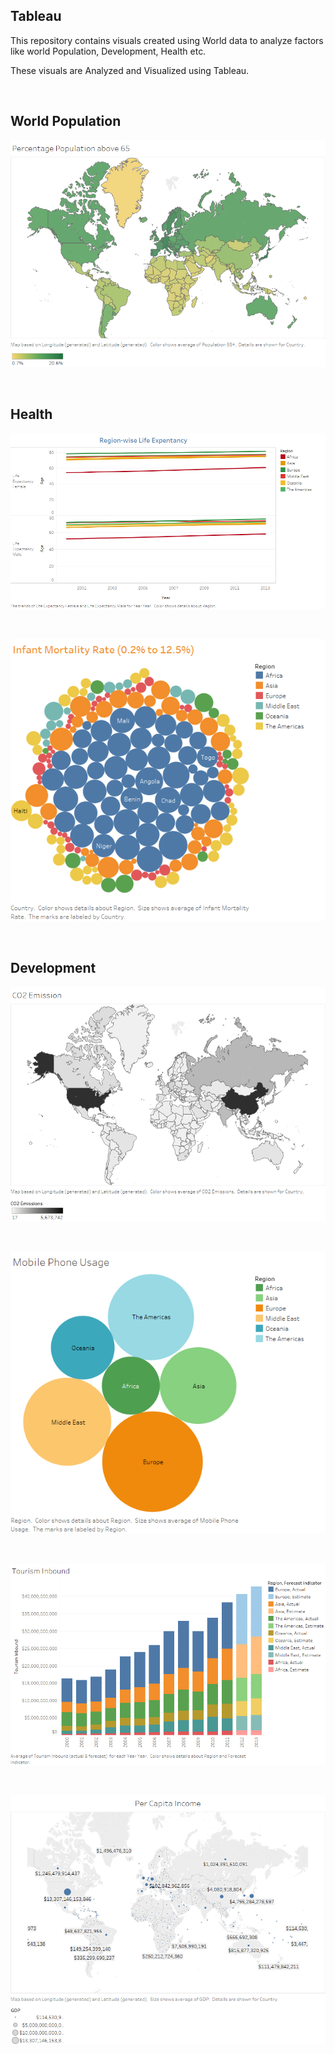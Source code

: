 Tableau
----------------------

This repository contains visuals created using World data to analyze factors like world Population, Development, Health etc.


These visuals are Analyzed and Visualized using Tableau.

<br />

World Population
----------------------

![Age group](/Population65.png)

<br />

Health
------------

![Life Expectancy](/LifeExpectancy.png)

<br />

![Infant Mortality](/InfantMortality.png)

<br />

Development
-----------------

![CO2 Emission](/CO2Emission.png)

<br />

![Mobile Phone](/MobilePhoneUsage.png)

<br />

![Tourism](/Tourism.png)

<br />

![Per Capita Income](/PerCapitaIncome.png)

<br />
